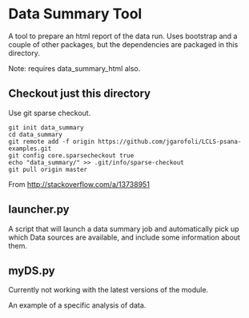 # Data Summary Tool

A tool to prepare an html report of the data run.
Uses bootstrap and a couple of other packages, but the dependencies 
are packaged in this directory.

Note: requires data_summary_html also.

## Checkout just this directory

Use git sparse checkout.

```
git init data_summary
cd data_summary
git remote add -f origin https://github.com/jgarofoli/LCLS-psana-examples.git
git config core.sparsecheckout true
echo "data_summary/" >> .git/info/sparse-checkout
git pull origin master
```

From http://stackoverflow.com/a/13738951

## launcher.py

A script that will launch a data summary job and automatically pick up which Data
sources are available, and include some information about them.

## myDS.py

Currently not working with the latest versions of the module.

An example of a specific analysis of data.

